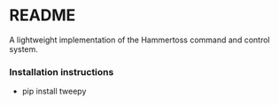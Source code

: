 # README #

A lightweight implementation of the Hammertoss command and control system.

### Installation instructions ###

* pip install tweepy


